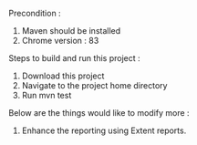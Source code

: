 Precondition :

1) Maven should be installed
2) Chrome version : 83

Steps to build and run this project :

1) Download this project
2) Navigate to the project home directory
3) Run mvn test

Below are the things would like to modify more :

1) Enhance the reporting using Extent reports.
